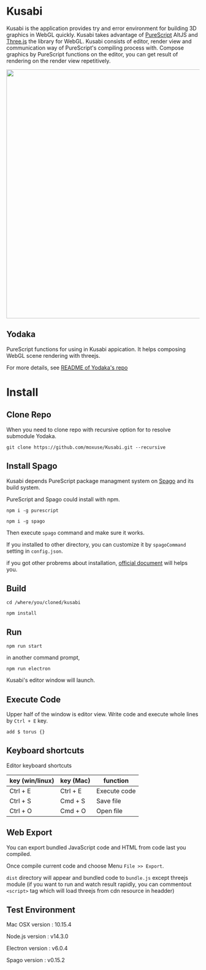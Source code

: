 # Kusabi

Kusabi is the application provides try and error environment for building 3D graphics in WebGL quickly. Kusabi takes advantage of [PureScript](http://www.purescript.org) AltJS and [Three.js](https://threejs.org) the library for WebGL. Kusabi consists of editor, render view and communication way of PureScript's compiling process with. Compose graphics by PureScript functions on the editor, you can get result of rendering on the render view repetitively.

<img src='https://raw.githubusercontent.com/moxuse/Kusabi/master/resources/kusabi_cap.jpg' width="650"/>

## Yodaka

PureScript functions for using in Kusabi appication. It helps composing WebGL scene rendering with threejs.

For more details, see [README of Yodaka's repo](https://github.com/moxuse/Yodaka)

# Install

## Clone Repo

When you need to clone repo with recursive option for to resolve submodule Yodaka.

```
git clone https://github.com/moxuse/Kusabi.git --recursive
```

## Install Spago

Kusabi depends PureScript package managment system on [Spago](https://github.com/spacchetti/spago) and its build system.

PureScript and Spago could install with npm.


```
npm i -g purescript
```

```
npm i -g spago
```

Then execute `spago` command and make sure it works.

If you installed to other directory, you can customize it by `spagoCommand` setting in `config.json`.


if you got other probrems about installation, [official document](https://github.com/spacchetti/spago#installation) will helps you.

## Build

```
cd /where/you/cloned/kusabi

npm install
```

## Run

```
npm run start
```

in another command prompt,

```
npm run electron
```

Kusabi's editor window will launch.

## Execute Code

Upper half of the window is editor view. Write code and execute whole lines by `Ctrl + E` key.

```
add $ torus {}
```

## Keyboard shortcuts

Editor keyboard shortcuts

| key (win/linux) | key (Mac)      | function      |
| -------- | -------- | ------------- |
| Ctrl + E | Ctrl + E | Execute code |
| Ctrl + S | Cmd + S | Save file    |
| Ctrl + O | Cmd + O | Open file     |

## Web Export

You can export bundled JavaScript code and HTML from code last you compiled.

Once compile current code and choose Menu `File >> Export`.

`dist` directory will appear and bundled code to `bundle.js` except threejs module (if you want to run and watch result rapidly, you can commentout `<script>` tag which will load threejs from cdn resource in headder)



## Test Environment

Mac OSX version : 10.15.4

Node.js version : v14.3.0

Electron version : v6.0.4

Spago version : v0.15.2
